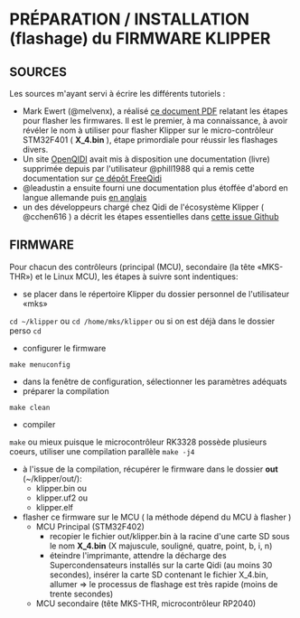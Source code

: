 # PRÉPARATION / INSTALLATION (flashage) du FIRMWARE KLIPPER

## SOURCES

Les sources m'ayant servi à écrire les différents tutoriels :
- Mark Ewert (@melvenx), a réalisé [ce document PDF](https://github.com/melvenx/QIDI/blob/main/How%20to%20Update%20Klipper%20for%20the%20QIDI%20Tech%20XMAX3%20XPLUS3%20XSMART3%20Printers%20v2.pdf) relatant les étapes pour flasher les firmwares. Il est le premier, à ma connaissance, à avoir révéler le nom à utiliser pour flasher Klipper sur le micro-contrôleur STM32F401 ( **X_4.bin** ), étape primordiale pour réussir les flashages divers.
- Un site [OpenQIDI](https://openqidi.com) avait mis à disposition une documentation (livre) supprimée depuis par l'utilisateur @phill1988 qui a remis cette documentation sur [ce dépôt FreeQidi](https://github.com/Phil1988/FreeQIDI)
- @leadustin a ensuite fourni une documentation plus étoffée d'abord en langue allemande puis [en anglais](https://github.com/leadustin/QIDI-up2date-english)
- un des développeurs chargé chez Qidi de l'écosystème Klipper ( @cchen616 ) a décrit les étapes essentielles dans [cette issue Github](https://github.com/QIDITECH/QIDI_PLUS3/issues/27#issuecomment-2073932891)

## FIRMWARE

Pour chacun des contrôleurs (principal (MCU), secondaire (la tête «MKS-THR») et le Linux MCU), les étapes à suivre sont indentiques:
- se placer dans le répertoire Klipper du dossier personnel de l'utilisateur «mks»

`cd ~/klipper` ou `cd /home/mks/klipper` ou si on est déjà dans le dossier perso `cd`
- configurer le firmware

`make menuconfig`
- dans la fenêtre de configuration, sélectionner les paramètres adéquats
- préparer la compilation

 `make clean`
- compiler

`make` ou mieux puisque le microcontrôleur RK3328 possède plusieurs coeurs, utiliser une compilation parallèle `make -j4`
- à l'issue de la compilation, récupérer le firmware dans le dossier **out** (~/klipper/out/):
  - klipper.bin ou
  - klipper.uf2 ou
  - klipper.elf
- flasher ce firmware sur le MCU ( la méthode dépend du MCU à flasher )
  - MCU Principal (STM32F402)
    - recopier le fichier out/klipper.bin à la racine d'une carte SD sous le nom **X_4.bin** (X majuscule, souligné, quatre, point, b, i, n)
    - éteindre l'imprimante, attendre la décharge des Supercondensateurs installés sur la carte Qidi (au moins 30 secondes), insérer la carte SD contenant le fichier X_4.bin, allumer => le processus de flashage est très rapide (moins de trente secondes)
  - MCU secondaire (tête MKS-THR, microcontrôleur RP2040)
